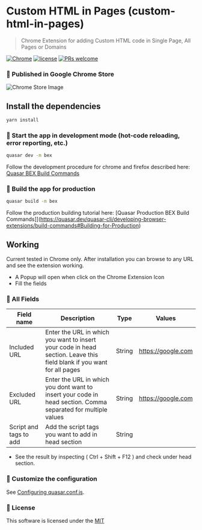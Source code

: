 # Custom HTML in Pages (custom-html-in-pages)

> Chrome Extension for adding Custom HTML code in Single Page, All Pages or Domains

[![Chrome](https://img.shields.io/badge/Chrome%20Extension-1.0.0-blue)](https://chrome.google.com/webstore/detail/custom-html-in-pages/pnkdifmjnenfamecmpipdaaokhoeihlm)
[![license](https://img.shields.io/badge/license-MIT-green)](https://github.com/codeeshop-oc/custom-html-in-pages/blob/main/LICENSE)
[![PRs welcome](https://img.shields.io/badge/PRs-welcome-ff69b4.svg)](https://github.com/codeeshop-oc/custom-html-in-pages/issues?&q=is%3Aissue+is%3Aopen)

### 🚀 Published in Google Chrome Store
![Chrome Store Image](https://i.postimg.cc/28cFbJmP/Screenshot-from-2022-01-18-19-29-25.png)

## Install the dependencies
```bash
yarn install
```

### 🚀 Start the app in development mode (hot-code reloading, error reporting, etc.)
```bash
quasar dev -m bex
```

Follow the development procedure for chrome and firefox described here:
[Quasar BEX Build Commands](https://quasar.dev/quasar-cli/developing-browser-extensions/build-commands)

### 🚀 Build the app for production
```bash
quasar build -m bex
```

Follow the production building tutorial here:
[Quasar Production BEX Build Commands]](https://quasar.dev/quasar-cli/developing-browser-extensions/build-commands#Building-for-Production)

## Working
Current tested in Chrome only. After installation you can browse to any URL and see the extension working.
- A Popup will open when click on the Chrome Extension Icon
- Fill the fields

### 🚀 All Fields

| Field name         	 | Description                                                         		 | Type    | Values                  
| ---------------------- | --------------------------------------------------------------------------| ------- | ---------------------
| Included URL      	 | Enter the URL in which you want to insert your code in head section. Leave this field blank if you want for all pages 		 | String  | https://google.com
| Excluded URL      	 | Enter the URL in which you dont want to insert your code in head section. Comma separated for multiple values  | String  | https://google.com 
| Script and tags to add | Add the script tags you want to add in head section  					 | String  | <script src="https://unpkg.com/vue-full-autocomplete" async="true"></script>       

- See the result by inspecting ( Ctrl + Shift + F12 ) and check under head section.

### 🚀 Customize the configuration
See [Configuring quasar.conf.js](https://quasar.dev/quasar-cli/quasar-conf-js).


### 🔖 License

This software is licensed under the [MIT](../main/LICENSE)
